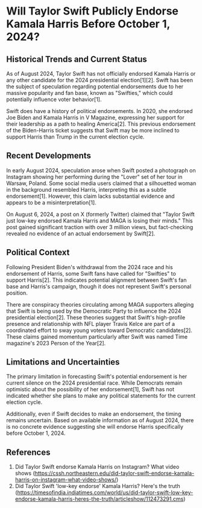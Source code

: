 # Will Taylor Swift Publicly Endorse Kamala Harris Before October 1, 2024?

## Historical Trends and Current Status

As of August 2024, Taylor Swift has not officially endorsed Kamala Harris or any other candidate for the 2024 presidential election[1][2]. Swift has been the subject of speculation regarding potential endorsements due to her massive popularity and fan base, known as "Swifties," which could potentially influence voter behavior[1].

Swift does have a history of political endorsements. In 2020, she endorsed Joe Biden and Kamala Harris in V Magazine, expressing her support for their leadership as a path to healing America[2]. This previous endorsement of the Biden-Harris ticket suggests that Swift may be more inclined to support Harris than Trump in the current election cycle.

## Recent Developments

In early August 2024, speculation arose when Swift posted a photograph on Instagram showing her performing during the "Lover" set of her tour in Warsaw, Poland. Some social media users claimed that a silhouetted woman in the background resembled Harris, interpreting this as a subtle endorsement[1]. However, this claim lacks substantial evidence and appears to be a misinterpretation[1].

On August 6, 2024, a post on X (formerly Twitter) claimed that "Taylor Swift just low-key endorsed Kamala Harris and MAGA is losing their minds." This post gained significant traction with over 3 million views, but fact-checking revealed no evidence of an actual endorsement by Swift[2].

## Political Context

Following President Biden's withdrawal from the 2024 race and his endorsement of Harris, some Swift fans have called for "Swifties" to support Harris[2]. This indicates potential alignment between Swift's fan base and Harris's campaign, though it does not represent Swift's personal position.

There are conspiracy theories circulating among MAGA supporters alleging that Swift is being used by the Democratic Party to influence the 2024 presidential election[2]. These theories suggest that Swift's high-profile presence and relationship with NFL player Travis Kelce are part of a coordinated effort to sway young voters toward Democratic candidates[2]. These claims gained momentum particularly after Swift was named Time magazine's 2023 Person of the Year[2].

## Limitations and Uncertainties

The primary limitation in forecasting Swift's potential endorsement is her current silence on the 2024 presidential race. While Democrats remain optimistic about the possibility of her endorsement[1], Swift has not indicated whether she plans to make any political statements for the current election cycle.

Additionally, even if Swift decides to make an endorsement, the timing remains uncertain. Based on available information as of August 2024, there is no concrete evidence suggesting she will endorse Harris specifically before October 1, 2024.

## References

1. Did Taylor Swift endorse Kamala Harris on Instagram? What video shows (https://cssh.northeastern.edu/did-taylor-swift-endorse-kamala-harris-on-instagram-what-video-shows/)
2. Did Taylor Swift 'low-key endorse' Kamala Harris? Here's the truth (https://timesofindia.indiatimes.com/world/us/did-taylor-swift-low-key-endorse-kamala-harris-heres-the-truth/articleshow/112473291.cms)